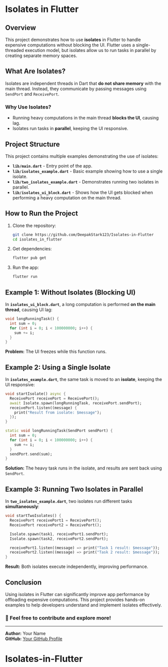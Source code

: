 # Isolates in Flutter

## Overview
This project demonstrates how to use **isolates** in Flutter to handle expensive computations without blocking the UI. Flutter uses a single-threaded execution model, but isolates allow us to run tasks in parallel by creating separate memory spaces.

## What Are Isolates?
Isolates are independent threads in Dart that **do not share memory** with the main thread. Instead, they communicate by passing messages using `SendPort` and `ReceivePort`.

### Why Use Isolates?
- Running heavy computations in the main thread **blocks the UI**, causing lag.
- Isolates run tasks in **parallel**, keeping the UI responsive.

## Project Structure

This project contains multiple examples demonstrating the use of isolates:

- **`lib/main.dart`** - Entry point of the app.
- **`lib/isolates_example.dart`** - Basic example showing how to use a single isolate.
- **`lib/two_isolates_example.dart`** - Demonstrates running two isolates in parallel.
- **`lib/isolates_ui_block.dart`** - Shows how the UI gets blocked when performing a heavy computation on the main thread.

## How to Run the Project
1. Clone the repository:
   ```sh
   git clone https://github.com/DeepakStark123/Isolates-in-Flutter
   cd isolates_in_flutter
   ```
2. Get dependencies:
   ```sh
   flutter pub get
   ```
3. Run the app:
   ```sh
   flutter run
   ```

## Example 1: Without Isolates (Blocking UI)

In **`isolates_ui_block.dart`**, a long computation is performed **on the main thread**, causing UI lag:

```dart
void longRunningTask() {
  int sum = 0;
  for (int i = 0; i < 100000000; i++) {
    sum += i;
  }
}
```

**Problem:** The UI freezes while this function runs.

## Example 2: Using a Single Isolate

In **`isolates_example.dart`**, the same task is moved to an **isolate**, keeping the UI responsive:

```dart
void startIsolate() async {
  ReceivePort receivePort = ReceivePort();
  await Isolate.spawn(longRunningTask, receivePort.sendPort);
  receivePort.listen((message) {
    print("Result from isolate: $message");
  });
}

static void longRunningTask(SendPort sendPort) {
  int sum = 0;
  for (int i = 0; i < 100000000; i++) {
    sum += i;
  }
  sendPort.send(sum);
}
```

**Solution:** The heavy task runs in the isolate, and results are sent back using `SendPort`.

## Example 3: Running Two Isolates in Parallel

In **`two_isolates_example.dart`**, two isolates run different tasks **simultaneously**:

```dart
void startTwoIsolates() {
  ReceivePort receivePort1 = ReceivePort();
  ReceivePort receivePort2 = ReceivePort();

  Isolate.spawn(task1, receivePort1.sendPort);
  Isolate.spawn(task2, receivePort2.sendPort);

  receivePort1.listen((message) => print("Task 1 result: $message"));
  receivePort2.listen((message) => print("Task 2 result: $message"));
}
```

**Result:** Both isolates execute independently, improving performance.

## Conclusion
Using isolates in Flutter can significantly improve app performance by offloading expensive computations. This project provides hands-on examples to help developers understand and implement isolates effectively.

### 🌟 Feel free to contribute and explore more!

---

**Author:** Your Name  
**GitHub:** [Your GitHub Profile](https://github.com/DeepakStark123)
# Isolates-in-Flutter

